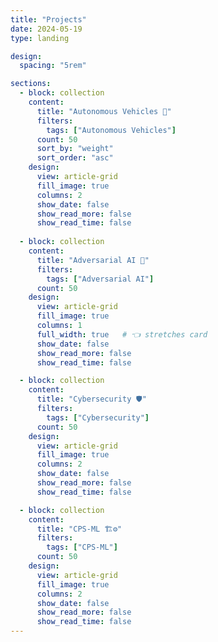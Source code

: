 ```yaml
---
title: "Projects"
date: 2024-05-19
type: landing

design:
  spacing: "5rem"

sections:
  - block: collection
    content:
      title: "Autonomous Vehicles 🚗"
      filters:
        tags: ["Autonomous Vehicles"]
      count: 50
      sort_by: "weight"
      sort_order: "asc"
    design:
      view: article-grid
      fill_image: true
      columns: 2
      show_date: false
      show_read_more: false
      show_read_time: false
    
  - block: collection
    content:
      title: "Adversarial AI 🤖"
      filters:
        tags: ["Adversarial AI"]
      count: 50
    design:
      view: article-grid
      fill_image: true
      columns: 1
      full_width: true   # 👈 stretches card
      show_date: false
      show_read_more: false
      show_read_time: false

  - block: collection
    content:
      title: "Cybersecurity 🛡️"
      filters:
        tags: ["Cybersecurity"]
      count: 50
    design:
      view: article-grid
      fill_image: true
      columns: 2
      show_date: false
      show_read_more: false
      show_read_time: false

  - block: collection
    content:
      title: "CPS-ML 🏗️⚙️"
      filters:
        tags: ["CPS-ML"]
      count: 50
    design:
      view: article-grid
      fill_image: true
      columns: 2
      show_date: false
      show_read_more: false
      show_read_time: false
---
```

